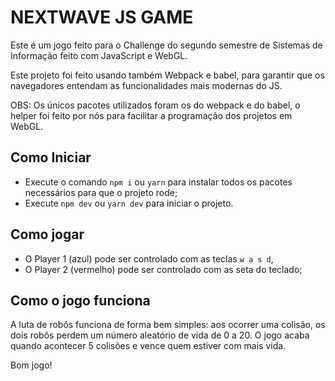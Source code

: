 # NEXTWAVE JS GAME

Este é um jogo feito para o Challenge do segundo semestre de Sistemas de Informação feito com JavaScript e WebGL.

Este projeto foi feito usando também Webpack e babel, para garantir que os navegadores entendam as funcionalidades mais modernas do JS.

OBS: Os únicos pacotes utilizados foram os do webpack e do babel, o helper foi feito por nós para facilitar a programação dos projetos em WebGL.

## Como Iniciar

- Execute o comando `npm i` ou `yarn` para instalar todos os pacotes necessários para que o projeto rode;
- Execute `npm dev` ou `yarn dev` para iniciar o projeto.

## Como jogar

- O Player 1 (azul) pode ser controlado com as teclas `w a s d`,
- O Player 2 (vermelho) pode ser controlado com as seta do teclado;

## Como o jogo funciona

A luta de robôs funciona de forma bem simples: aos ocorrer uma colisão, os dois robôs perdem um número aleatório de vida de 0 a 20. O jogo acaba quando acontecer 5 colisões e vence quem estiver com mais vida.

Bom jogo!